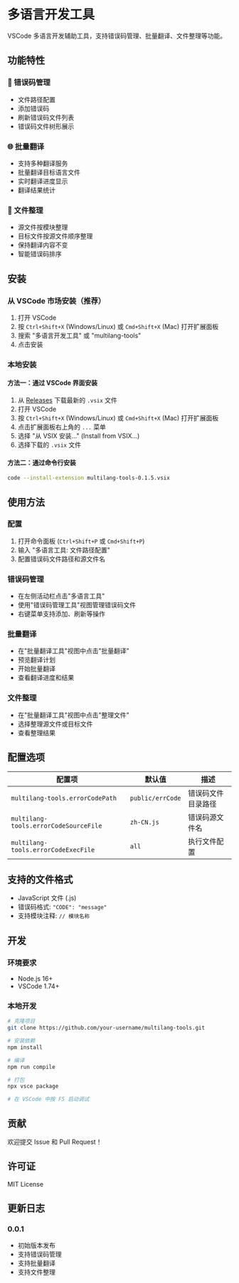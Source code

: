# 多语言开发工具

VSCode 多语言开发辅助工具，支持错误码管理、批量翻译、文件整理等功能。

## 功能特性

### 🔧 错误码管理

- 文件路径配置
- 添加错误码
- 刷新错误码文件列表
- 错误码文件树形展示

### 🌐 批量翻译

- 支持多种翻译服务
- 批量翻译目标语言文件
- 实时翻译进度显示
- 翻译结果统计

### 📁 文件整理

- 源文件按模块整理
- 目标文件按源文件顺序整理
- 保持翻译内容不变
- 智能错误码排序

## 安装

### 从 VSCode 市场安装（推荐）

1. 打开 VSCode
2. 按 `Ctrl+Shift+X` (Windows/Linux) 或 `Cmd+Shift+X` (Mac) 打开扩展面板
3. 搜索 "多语言开发工具" 或 "multilang-tools"
4. 点击安装

### 本地安装

#### 方法一：通过 VSCode 界面安装

1. 从 [Releases](https://github.com/eneno295/multilang-tools/releases) 下载最新的 `.vsix` 文件
2. 打开 VSCode
3. 按 `Ctrl+Shift+X` (Windows/Linux) 或 `Cmd+Shift+X` (Mac) 打开扩展面板
4. 点击扩展面板右上角的 `...` 菜单
5. 选择 "从 VSIX 安装..." (Install from VSIX...)
6. 选择下载的 `.vsix` 文件

#### 方法二：通过命令行安装

```bash
code --install-extension multilang-tools-0.1.5.vsix
```

## 使用方法

### 配置

1. 打开命令面板 (`Ctrl+Shift+P` 或 `Cmd+Shift+P`)
2. 输入 "多语言工具: 文件路径配置"
3. 配置错误码文件路径和源文件名

### 错误码管理

- 在左侧活动栏点击"多语言工具"
- 使用"错误码管理工具"视图管理错误码文件
- 右键菜单支持添加、刷新等操作

### 批量翻译

- 在"批量翻译工具"视图中点击"批量翻译"
- 预览翻译计划
- 开始批量翻译
- 查看翻译进度和结果

### 文件整理

- 在"批量翻译工具"视图中点击"整理文件"
- 选择整理源文件或目标文件
- 查看整理结果

## 配置选项

| 配置项                                | 默认值           | 描述               |
| ------------------------------------- | ---------------- | ------------------ |
| `multilang-tools.errorCodePath`       | `public/errCode` | 错误码文件目录路径 |
| `multilang-tools.errorCodeSourceFile` | `zh-CN.js`       | 错误码源文件名     |
| `multilang-tools.errorCodeExecFile`   | `all`            | 执行文件配置       |

## 支持的文件格式

- JavaScript 文件 (.js)
- 错误码格式: `"CODE": "message"`
- 支持模块注释: `// 模块名称`

## 开发

### 环境要求

- Node.js 16+
- VSCode 1.74+

### 本地开发

```bash
# 克隆项目
git clone https://github.com/your-username/multilang-tools.git

# 安装依赖
npm install

# 编译
npm run compile

# 打包
npx vsce package

# 在 VSCode 中按 F5 启动调试
```

## 贡献

欢迎提交 Issue 和 Pull Request！

## 许可证

MIT License

## 更新日志

### 0.0.1

- 初始版本发布
- 支持错误码管理
- 支持批量翻译
- 支持文件整理
